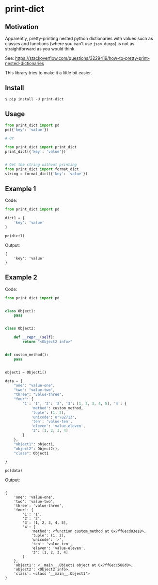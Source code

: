 
# print-dict

## Motivation

Apparently, pretty-printing nested python dictionaries with values such as classes and functions (where you can't use `json.dumps`) is
not as straightforward as you would think.

See: https://stackoverflow.com/questions/3229419/how-to-pretty-print-nested-dictionaries

This library tries to make it a little bit easier.

## Install

```
$ pip install -U print-dict
```

## Usage

```python
from print_dict import pd
pd({'key': 'value'})

# Or

from print_dict import print_dict
print_dict({'key': 'value'})


# Get the string without printing
from print_dict import format_dict
string = format_dict({'key': 'value'})

```

## Example 1

Code:

```python
from print_dict import pd

dict1 = {
    'key': 'value'
}

pd(dict1)
```

Output:

```
{
    'key': 'value'
}
```

## Example 2

Code:

```python
from print_dict import pd


class Object1:
    pass


class Object2:

    def __repr__(self):
        return "<Object2 info>"


def custom_method():
    pass


object1 = Object1()

data = {
    "one": "value-one",
    "two": "value-two",
    "three": "value-three",
    "four": {
        '1': '1', '2': '2', '3': [1, 2, 3, 4, 5], '4': {
            'method': custom_method,
            'tuple': (1, 2),
            'unicode': u'\u2713',
            'ten': 'value-ten',
            'eleven': 'value-eleven',
            '3': [1, 2, 3, 4]
        }
    },
    "object1": object1,
    "object2": Object2(),
    "class": Object1

}

pd(data)

```

Output:

```

{
    'one': 'value-one',
    'two': 'value-two',
    'three': 'value-three',
    'four': {
        '1': '1',
        '2': '2',
        '3': [1, 2, 3, 4, 5],
        '4': {
            'method': <function custom_method at 0x7ff6ecd03e18>,
            'tuple': (1, 2),
            'unicode': '✓',
            'ten': 'value-ten',
            'eleven': 'value-eleven',
            '3': [1, 2, 3, 4]
        }
    },
    'object1': <__main__.Object1 object at 0x7ff6ecc588d0>,
    'object2': <Object2 info>,
    'class': <class '__main__.Object1'>
}


```

